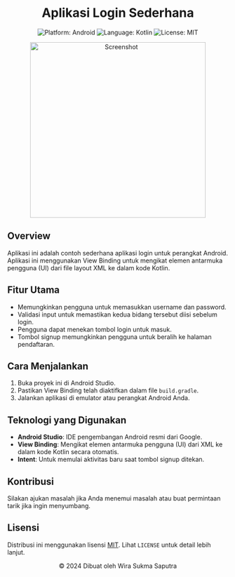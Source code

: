 <h1 align="center">Aplikasi Login Sederhana</h1>

<p align="center">
  <img src="https://img.shields.io/badge/platform-Android-brightgreen.svg" alt="Platform: Android">
  <img src="https://img.shields.io/badge/language-Kotlin-orange.svg" alt="Language: Kotlin">
  <img src="https://img.shields.io/badge/license-MIT-blue.svg" alt="License: MIT">
</p>

<p align="center">
  <img src="https://user-images.githubusercontent.com/12345678/98765432-a1b2c3.png" width="400" alt="Screenshot">
</p>

## Overview
Aplikasi ini adalah contoh sederhana aplikasi login untuk perangkat Android. Aplikasi ini menggunakan View Binding untuk mengikat elemen antarmuka pengguna (UI) dari file layout XML ke dalam kode Kotlin.

## Fitur Utama
- Memungkinkan pengguna untuk memasukkan username dan password.
- Validasi input untuk memastikan kedua bidang tersebut diisi sebelum login.
- Pengguna dapat menekan tombol login untuk masuk.
- Tombol signup memungkinkan pengguna untuk beralih ke halaman pendaftaran.

## Cara Menjalankan
1. Buka proyek ini di Android Studio.
2. Pastikan View Binding telah diaktifkan dalam file `build.gradle`.
3. Jalankan aplikasi di emulator atau perangkat Android Anda.

## Teknologi yang Digunakan
- **Android Studio**: IDE pengembangan Android resmi dari Google.
- **View Binding**: Mengikat elemen antarmuka pengguna (UI) dari XML ke dalam kode Kotlin secara otomatis.
- **Intent**: Untuk memulai aktivitas baru saat tombol signup ditekan.

## Kontribusi
Silakan ajukan masalah jika Anda menemui masalah atau buat permintaan tarik jika ingin menyumbang.

## Lisensi
Distribusi ini menggunakan lisensi [MIT](https://opensource.org/licenses/MIT). Lihat `LICENSE` untuk detail lebih lanjut.

<p align="center">© 2024 Dibuat oleh Wira Sukma Saputra</p>
